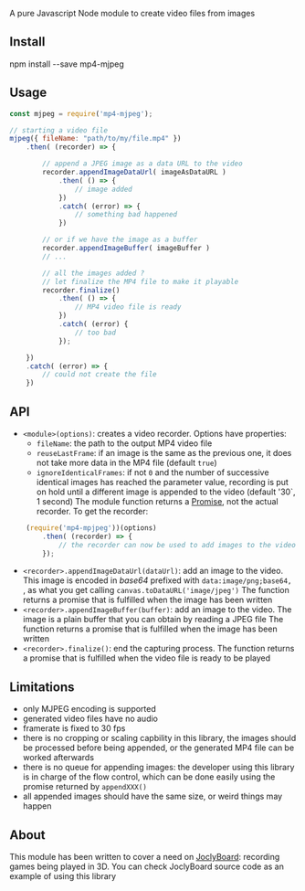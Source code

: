 A pure Javascript Node module to create video files from images

Install
-------

npm install --save mp4-mjpeg

Usage
-----

````javascript
const mjpeg = require('mp4-mjpeg');

// starting a video file
mjpeg({ fileName: "path/to/my/file.mp4" })
	.then( (recorder) => {

		// append a JPEG image as a data URL to the video
		recorder.appendImageDataUrl( imageAsDataURL )
			.then( () => {
				// image added
			})
			.catch( (error) => {
				// something bad happened
			})

		// or if we have the image as a buffer
		recorder.appendImageBuffer( imageBuffer )
		// ...

		// all the images added ?
		// let finalize the MP4 file to make it playable
		recorder.finalize()
			.then( () => {
				// MP4 video file is ready
			})
			.catch( (error) {
				// too bad
			});

	})
	.catch( (error) => {
		// could not create the file
	})
````

API
---

- `<module>(options)`: creates a video recorder. Options have properties:
  * `fileName`: the path to the output MP4 video file
  * `reuseLastFrame`: if an image is the same as the previous one, it does not take more data in the MP4 file (default `true`)
  * `ignoreIdenticalFrames`: if not `0` and the number of successive identical images has reached the parameter value, recording is put on hold until a different image is appended to the video (default '30`, 1 second)
The module function returns a [Promise](https://developer.mozilla.org/en/docs/Web/JavaScript/Reference/Global_Objects/Promise), not the actual recorder. To get the recorder:
````javascript
	(require('mp4-mpjpeg'))(options)
	    .then( (recorder) => {
			// the recorder can now be used to add images to the video
		});
````
- `<recorder>.appendImageDataUrl(dataUrl)`: add an image to the video. This image is encoded in *base64* prefixed with `data:image/png;base64, `, as what you get calling `canvas.toDataURL('image/jpeg')`
The function returns a promise that is fulfilled when the image has been written
- `<recorder>.appendImageBuffer(buffer)`: add an image to the video. The image is a plain buffer that you can obtain by reading a JPEG file
The function returns a promise that is fulfilled when the image has been written
- `<recorder>.finalize()`: end the capturing process.
The function returns a promise that is fulfilled when the video file is ready to be played

Limitations
-----------
- only MJPEG encoding is supported
- generated video files have no audio
- framerate is fixed to 30 fps
- there is no cropping or scaling capbility in this library, the images should be processed before being appended, or the generated MP4 file can be worked afterwards
- there is no queue for appending images: the developer using this library is in charge of the flow control, which can be done easily using the promise returned by `appendXXX()`
- all appended images should have the same size, or weird things may happen

About
-----
This module has been written to cover a need on [JoclyBoard](https://github.com/mi-g/joclyboard): recording games being played in 3D. You can check JoclyBoard source code as an example of using this library
